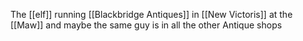 The [[elf]] running [[Blackbridge Antiques]] in [[New Victoris]] at the [[Maw]] and maybe the same guy is in all the other Antique shops